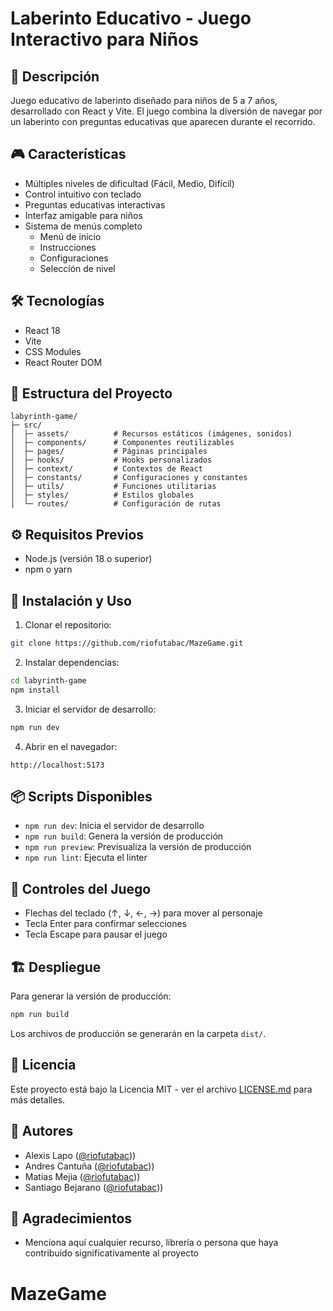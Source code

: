 # Laberinto Educativo - Juego Interactivo para Niños

## 📖 Descripción
Juego educativo de laberinto diseñado para niños de 5 a 7 años, desarrollado con React y Vite. El juego combina la diversión de navegar por un laberinto con preguntas educativas que aparecen durante el recorrido.

## 🎮 Características
- Múltiples niveles de dificultad (Fácil, Medio, Difícil)
- Control intuitivo con teclado
- Preguntas educativas interactivas
- Interfaz amigable para niños
- Sistema de menús completo
  - Menú de inicio
  - Instrucciones
  - Configuraciones
  - Selección de nivel

## 🛠️ Tecnologías
- React 18
- Vite
- CSS Modules
- React Router DOM

## 📁 Estructura del Proyecto
```
labyrinth-game/
├─ src/
│  ├─ assets/          # Recursos estáticos (imágenes, sonidos)
│  ├─ components/      # Componentes reutilizables
│  ├─ pages/           # Páginas principales
│  ├─ hooks/           # Hooks personalizados
│  ├─ context/         # Contextos de React
│  ├─ constants/       # Configuraciones y constantes
│  ├─ utils/           # Funciones utilitarias
│  ├─ styles/          # Estilos globales
│  └─ routes/          # Configuración de rutas
```

## ⚙️ Requisitos Previos
- Node.js (versión 18 o superior)
- npm o yarn

## 🚀 Instalación y Uso

1. Clonar el repositorio:
```bash
git clone https://github.com/riofutabac/MazeGame.git
```

2. Instalar dependencias:
```bash
cd labyrinth-game
npm install
```

3. Iniciar el servidor de desarrollo:
```bash
npm run dev
```

4. Abrir en el navegador:
```
http://localhost:5173
```

## 📦 Scripts Disponibles

- `npm run dev`: Inicia el servidor de desarrollo
- `npm run build`: Genera la versión de producción
- `npm run preview`: Previsualiza la versión de producción
- `npm run lint`: Ejecuta el linter

## 🎯 Controles del Juego
- Flechas del teclado (↑, ↓, ←, →) para mover al personaje
- Tecla Enter para confirmar selecciones
- Tecla Escape para pausar el juego

## 🏗️ Despliegue

Para generar la versión de producción:

```bash
npm run build
```

Los archivos de producción se generarán en la carpeta `dist/`.


## 📝 Licencia
Este proyecto está bajo la Licencia MIT - ver el archivo [LICENSE.md](LICENSE.md) para más detalles.

## 👥 Autores
- Alexis Lapo ([@riofutabac](https://github.com/riofutabac)))
- Andres Cantuña ([@riofutabac](https://github.com/riofutabac)))
- Matias Mejia ([@riofutabac](https://github.com/riofutabac)))
- Santiago Bejarano ([@riofutabac](https://github.com/riofutabac)))

## 🙏 Agradecimientos
- Menciona aquí cualquier recurso, librería o persona que haya contribuido significativamente al proyecto

# MazeGame
